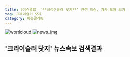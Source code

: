 ```yaml
---
title: (이슈클립) '**크라이슬러 닷지**' 관련 이슈, 기사 모아 보기
tag: 크라이슬러 닷지
category: 이슈클리핑
---
```

![wordcloud](https://s3.ap-northeast-2.amazonaws.com/lyrics101-wordcloud/2018-08-28-1535427139.png)
![news_img](https://user-images.githubusercontent.com/42597476/44507050-1206f400-a6e4-11e8-8d98-7ffbfebb353f.png)
## **'**크라이슬러 닷지**'** 뉴스속보 검색결과

